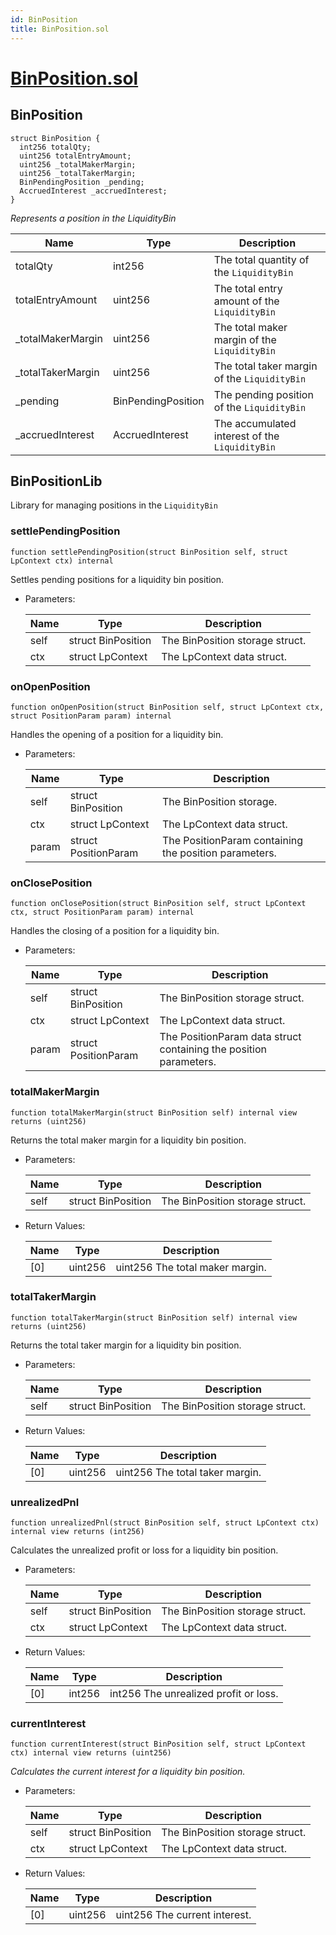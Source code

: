 ```yaml
---
id: BinPosition
title: BinPosition.sol
---
```

# [BinPosition.sol](https://github.com/chromatic-protocol/contracts/tree/main/contracts/core/libraries/liquidity/BinPosition.sol)

## BinPosition

```solidity
struct BinPosition {
  int256 totalQty;
  uint256 totalEntryAmount;
  uint256 _totalMakerMargin;
  uint256 _totalTakerMargin;
  BinPendingPosition _pending;
  AccruedInterest _accruedInterest;
}
```

_Represents a position in the LiquidityBin_

| Name | Type | Description |
| ---- | ---- | ----------- |
| totalQty | int256 | The total quantity of the `LiquidityBin` |
| totalEntryAmount | uint256 | The total entry amount of the `LiquidityBin` |
| _totalMakerMargin | uint256 | The total maker margin of the `LiquidityBin` |
| _totalTakerMargin | uint256 | The total taker margin of the `LiquidityBin` |
| _pending | BinPendingPosition | The pending position of the `LiquidityBin` |
| _accruedInterest | AccruedInterest | The accumulated interest of the `LiquidityBin` |

## BinPositionLib

Library for managing positions in the `LiquidityBin`

### settlePendingPosition

```solidity
function settlePendingPosition(struct BinPosition self, struct LpContext ctx) internal
```

Settles pending positions for a liquidity bin position.

- Parameters:

  | Name | Type | Description |
  | ---- | ---- | ----------- |
  | self | struct BinPosition | The BinPosition storage struct. |
  | ctx | struct LpContext | The LpContext data struct. |

### onOpenPosition

```solidity
function onOpenPosition(struct BinPosition self, struct LpContext ctx, struct PositionParam param) internal
```

Handles the opening of a position for a liquidity bin.

- Parameters:

  | Name | Type | Description |
  | ---- | ---- | ----------- |
  | self | struct BinPosition | The BinPosition storage. |
  | ctx | struct LpContext | The LpContext data struct. |
  | param | struct PositionParam | The PositionParam containing the position parameters. |

### onClosePosition

```solidity
function onClosePosition(struct BinPosition self, struct LpContext ctx, struct PositionParam param) internal
```

Handles the closing of a position for a liquidity bin.

- Parameters:

  | Name | Type | Description |
  | ---- | ---- | ----------- |
  | self | struct BinPosition | The BinPosition storage struct. |
  | ctx | struct LpContext | The LpContext data struct. |
  | param | struct PositionParam | The PositionParam data struct containing the position parameters. |

### totalMakerMargin

```solidity
function totalMakerMargin(struct BinPosition self) internal view returns (uint256)
```

Returns the total maker margin for a liquidity bin position.

- Parameters:

  | Name | Type | Description |
  | ---- | ---- | ----------- |
  | self | struct BinPosition | The BinPosition storage struct. |

- Return Values:

  | Name | Type | Description |
  | ---- | ---- | ----------- |
  | [0] | uint256 | uint256 The total maker margin. |

### totalTakerMargin

```solidity
function totalTakerMargin(struct BinPosition self) internal view returns (uint256)
```

Returns the total taker margin for a liquidity bin position.

- Parameters:

  | Name | Type | Description |
  | ---- | ---- | ----------- |
  | self | struct BinPosition | The BinPosition storage struct. |

- Return Values:

  | Name | Type | Description |
  | ---- | ---- | ----------- |
  | [0] | uint256 | uint256 The total taker margin. |

### unrealizedPnl

```solidity
function unrealizedPnl(struct BinPosition self, struct LpContext ctx) internal view returns (int256)
```

Calculates the unrealized profit or loss for a liquidity bin position.

- Parameters:

  | Name | Type | Description |
  | ---- | ---- | ----------- |
  | self | struct BinPosition | The BinPosition storage struct. |
  | ctx | struct LpContext | The LpContext data struct. |

- Return Values:

  | Name | Type | Description |
  | ---- | ---- | ----------- |
  | [0] | int256 | int256 The unrealized profit or loss. |

### currentInterest

```solidity
function currentInterest(struct BinPosition self, struct LpContext ctx) internal view returns (uint256)
```

_Calculates the current interest for a liquidity bin position._

- Parameters:

  | Name | Type | Description |
  | ---- | ---- | ----------- |
  | self | struct BinPosition | The BinPosition storage struct. |
  | ctx | struct LpContext | The LpContext data struct. |

- Return Values:

  | Name | Type | Description |
  | ---- | ---- | ----------- |
  | [0] | uint256 | uint256 The current interest. |


